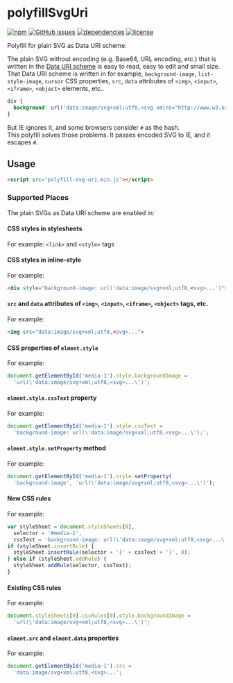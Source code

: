 # polyfillSvgUri

[![npm](https://img.shields.io/npm/v/polyfill-svg-uri.svg)](https://www.npmjs.com/package/polyfill-svg-uri) [![GitHub issues](https://img.shields.io/github/issues/anseki/polyfill-svg-uri.svg)](https://github.com/anseki/polyfill-svg-uri/issues) [![dependencies](https://img.shields.io/badge/dependencies-No%20dependency-brightgreen.svg)](package.json) [![license](https://img.shields.io/badge/license-MIT-blue.svg)](LICENSE)

Polyfill for plain SVG as Data URI scheme.

The plain SVG without encoding (e.g. Base64, URL encoding, etc.) that is written in the [Data URI scheme](http://tools.ietf.org/html/rfc2397) is easy to read, easy to edit and small size.  
That Data URI scheme is written in for example, `background-image`, `list-style-image`, `cursor` CSS properties, `src`, `data` attributes of `<img>`, `<input>`, `<iframe>`, `<object>` elements, etc..

```css
div {
  background: url('data:image/svg+xml;utf8,<svg xmlns="http://www.w3.org/2000/svg" width="96" height="96"><path d="M10,10L32,90L90,32z" fill="lightgreen"/></svg>') center no-repeat;
}
```

But IE ignores it, and some browsers consider `#` as the hash.  
This polyfill solves those problems. It passes encoded SVG to IE, and it escapes `#`.

## Usage

```html
<script src="polyfill-svg-uri.min.js"></script>
```

### Supported Places

The plain SVGs as Data URI scheme are enabled in:

#### CSS styles in stylesheets

For example: `<link>` and `<style>` tags

#### CSS styles in inline-style

For example:

```html
<div style="background-image: url('data:image/svg+xml;utf8,<svg>...')">
```

#### `src` and `data` attributes of `<img>`, `<input>`, `<iframe>`, `<object>` tags, etc.

For example:

```html
<img src="data:image/svg+xml;utf8,<svg>...">
```

#### CSS properties of `elment.style`

For example:

```js
document.getElementById('media-1').style.backgroundImage =
  'url(\'data:image/svg+xml;utf8,<svg>...\')';
```

#### `elment.style.cssText` property

For example:

```js
document.getElementById('media-1').style.cssText =
  'background-image: url(\'data:image/svg+xml;utf8,<svg>...\');';
```

#### `elment.style.setProperty` method

For example:

```js
document.getElementById('media-1').style.setProperty(
  'background-image', 'url(\'data:image/svg+xml;utf8,<svg>...\')');
```

#### New CSS rules

For example:

```js
var styleSheet = document.styleSheets[0],
  selector = '#media-1',
  cssText = 'background-image: url(\'data:image/svg+xml;utf8,<svg>...\');';
if (styleSheet.insertRule) {
  styleSheet.insertRule(selector + '{' + cssText + '}', 0);
} else if (styleSheet.addRule) {
  styleSheet.addRule(selector, cssText);
}
```

#### Existing CSS rules

For example:

```js
document.styleSheets[0].cssRules[0].style.backgroundImage =
  'url(\'data:image/svg+xml;utf8,<svg>...\')';
```

#### `elment.src` and `elment.data` properties

For example:

```js
document.getElementById('media-1').src =
  'data:image/svg+xml;utf8,<svg>...';
```
